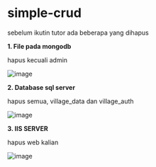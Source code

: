 # simple-crud

sebelum ikutin tutor ada beberapa yang dihapus

**1. File pada mongodb**

hapus kecuali admin

![image](https://user-images.githubusercontent.com/39154644/201458072-ee69b9a0-4818-4a23-ae5b-806d39619b90.png)

**2. Database sql server**

hapus semua, village_data dan village_auth

![image](https://user-images.githubusercontent.com/39154644/201458108-90f65952-78bc-4537-b051-2545cd6060ae.png)

**3. IIS SERVER**

hapus web kalian

![image](https://user-images.githubusercontent.com/39154644/201458130-c0e130af-0b7f-449a-9986-baf95b7a53a9.png)
